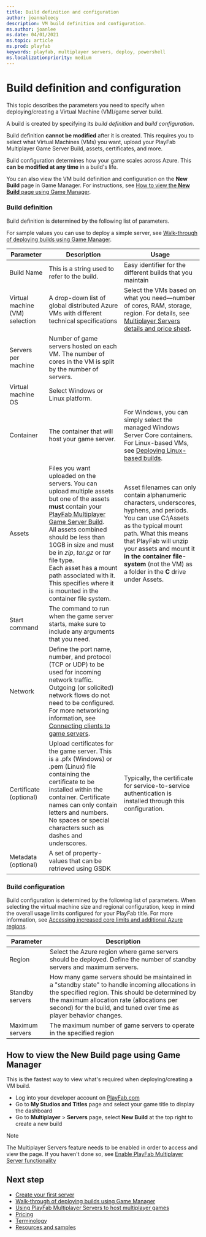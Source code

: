 ```yaml
---
title: Build definition and configuration
author: joannaleecy
description: VM build definition and configuration.
ms.author: joanlee
ms.date: 04/01/2021
ms.topic: article
ms.prod: playfab
keywords: playfab, multiplayer servers, deploy, powershell
ms.localizationpriority: medium
---
```


# Build definition and configuration

This topic describes the parameters you need to specify when deploying/creating a Virtual Machine (VM)/game server build.

A build is created by specifying its *build definition* and *build configuration*. 

Build definition **cannot be modified** after it is created. This requires you to select what Virtual Machines (VMs) you want, upload your PlayFab Multiplayer Game Server Build, assets, certificates, and more.

Build configuration determines how your game scales across Azure. This **can be modified at any time** in a build's life.

You can also view the VM build definition and configuration on the __New Build__ page in Game Manager. For instructions, see [How to view the **New Build** page using Game Manager](#how-to-view-the-new-build-page-using-game-manager).

### Build definition

Build definition is determined by the following list of parameters. 

For sample values you can use to deploy a simple server, see [Walk-through of deploying builds using Game Manager](quickstart-for-multiplayer-servers-game-manager.md).

| Parameter | Description                                  | Usage             |
|------------|----------------------------------------------|-------------------|
| Build Name |This is a string used to refer to the build.  | Easy identifier for the different builds that you maintain                |
| Virtual machine (VM) selection | A drop-down list of global distributed Azure VMs with different technical specifications | Select the VMs based on what you need&mdash;number of cores, RAM, storage, region. For details, see [Multiplayer Servers details and price sheet](multiplayer-servers-detailed-price-sheet.md).  |
| Servers per machine | Number of game servers hosted on each VM. The number of cores in the VM is split by the number of servers. | |
| Virtual machine OS | Select Windows or Linux platform. | |
| Container | The container that will host your game server. | For Windows, you can simply select the managed Windows Server Core containers. For Linux-based VMs, see [Deploying Linux-based builds](deploying-linux-based-builds.md).|
| Assets | Files you want uploaded on the servers. You can upload multiple assets but one of the assets **must** contain your [PlayFab Multiplayer Game Server Build](#). <br>All assets combined should be less than 10GB in size and must be in *zip*, *tar.gz* or *tar* file type. <br>Each asset has a mount path associated with it. This specifies where it is mounted in the container file system.| Asset filenames can only contain alphanumeric characters, underscores, hyphens, and periods. You can use C:\Assets as the typical mount path. What this means that PlayFab will unzip your assets and mount it **in the container file-system** (not the VM) as a folder in the **C**  drive under Assets. |
| Start command | The command to run when the game server starts, make sure to include any arguments that you need. |    |
| Network | Define the port name, number, and protocol (TCP or UDP) to be used for incoming network traffic. Outgoing (or solicited) network flows do not need to be configured. For more networking information, see [Connecting clients to game servers](connecting-clients-to-game-servers.md).| |
| Certificate (optional) | Upload certificates for the game server. This is a .pfx (Windows) or .pem (Linux) file containing the certificate to be installed within the container. Certificate names can only contain letters and numbers. No spaces or special characters such as dashes and underscores. | Typically, the certificate for service-to-service authentication is installed through this configuration. |
| Metadata (optional)   | A set of property-values that can be retrieved using GSDK | |

### Build configuration

Build configuration is determined by the following list of parameters. When selecting the virtual machine size and regional configuration, keep in mind the overall usage limits configured for your PlayFab title. For more information, see [Accessing increased core limits and additional Azure regions](identifying-and-increasing-core-limits.md).

| Parameter | Description                                  | 
|-----------|----------------------------------------------|
| Region               | Select the Azure region where game servers should be deployed. Define the number of standby servers and maximum servers. |
| Standby servers      | How many game servers should be maintained in a "standby state" to handle incoming allocations in the specified region. This should be determined by the maximum allocation rate (allocations per second) for the build, and tuned over time as player behavior changes. |
| Maximum servers      | The maximum number of game servers to operate in the specified region |

## How to view the **New Build** page using Game Manager

This is the fastest way to view what's required when deploying/creating a VM build.

* Log into your developer account on [PlayFab.com](https://playfab.com)
* Go to **My Studios and Titles** page and select your game title to display the dashboard
* Go to **Multiplayer** > **Servers** page, select **New Build** at the top right to create a new build

> [!Note]
> The Multiplayer Servers feature needs to be enabled in order to access and view the page. If you haven't done so, see [Enable PlayFab Multiplayer Server functionality](enable-playfab-multiplayer-servers.md)

## Next step

* [Create your first server](create-your-first-server.md)
* [Walk-through of deploying builds using Game Manager](quickstart-for-multiplayer-servers-game-manager.md)
* [Using PlayFab Multiplayer Servers to host multiplayer games](using-playfab-servers-to-host-games.md)
* [Pricing](multiplayer-servers-detailed-price-sheet.md)
* [Terminology](server-terms.md)
* [Resources and samples](server-samples-resources.md)